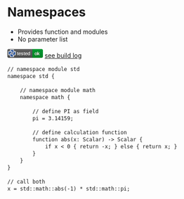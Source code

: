 # Namespaces

* Provides function and modules
* No parameter list

![test](.test/namespaces_example.png)
[see build log](.test/namespaces_example.log)

```µcad,namespaces_example
// namespace module std
namespace std {
    
    // namespace module math
    namespace math {

        // define PI as field
        pi = 3.14159;

        // define calculation function
        function abs(x: Scalar) -> Scalar {
            if x < 0 { return -x; } else { return x; }
        }
    }
}

// call both
x = std::math::abs(-1) * std::math::pi;
```
